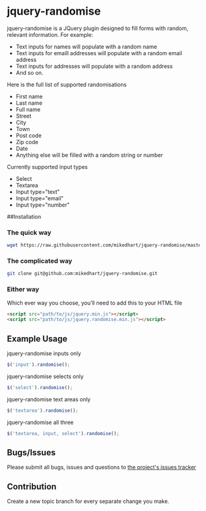 jquery-randomise
=============================================================
jquery-randomise is a JQuery plugin designed to fill forms with random, relevant information. For example:

+ Text inputs for names will populate with a random name
+ Text inputs for emaill addresses will populate with a random email address
+ Text inputs for addresses will populate with a random address
+ And so on.

Here is the full list of supported randomisations

+ First name
+ Last name
+ Full name
+ Street
+ City
+ Town
+ Post code
+ Zip code
+ Date
+ Anything else will be filled with a random string or number

Currently supported input types

+ Select
+ Textarea
+ Input type="text"
+ Input type="email"
+ Input type="number"

##Installation

### The quick way
```bash
wget https://raw.githubusercontent.com/mikedhart/jquery-randomise/master/dist/jquery.randomiser.min.js && cp jquery.randomise.min.js your/project/js/directory
```

### The complicated way
```bash
git clone git@github.com:mikedhart/jquery-randomise.git
```

### Either way
Which ever way you choose, you'll need to add this to your HTML file
```html
<script src="path/to/js/jquery.min.js"></script>
<script src="path/to/js/jquery.randomise.min.js"></script>
```

## Example Usage
jquery-randomise inputs only
```javascript
$('input').randomise();
```

jquery-randomise selects only
```javascript
$('select').randomise();
```

jquery-randomise text areas only
```javascript
$('textarea').randomise();
```

jquery-randomise all three
```javascript
$('textarea, input, select').randomise();
```

## Bugs/Issues
Please submit all bugs, issues and questions to [the project's issues tracker](https://github.com/mikedhart/jquery-randomise/issues)

## Contribution
Create a new topic branch for every separate change you make.
